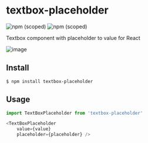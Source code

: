 # textbox-placeholder

![npm (scoped)](https://img.shields.io/badge/version-1.0.0-blue.svg)
![npm (scoped)](https://img.shields.io/github/license/aslihanozfidan/textbox-placeholder.svg)

Textbox component with placeholder to value for React

![image](https://user-images.githubusercontent.com/18716752/51320936-7307dd80-1a72-11e9-8ba8-f4b0e30fdda2.png)

## Install

```
$ npm install textbox-placeholder
```

## Usage

```javascript
import TextBoxPlaceholder from 'textbox-placeholder'

<TextBoxPlaceholder
    value={value}
    placeholder={placeholder} />
```
